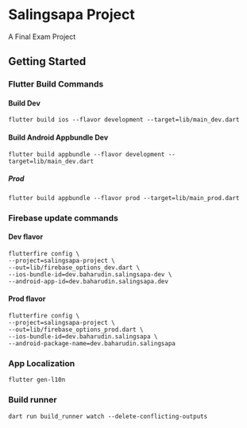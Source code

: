 # Salingsapa Project

A Final Exam Project

## Getting Started

### Flutter Build Commands
#### Build Dev
````shell
flutter build ios --flavor development --target=lib/main_dev.dart
````

#### Build Android Appbundle Dev
````shell
flutter build appbundle --flavor development --target=lib/main_dev.dart
````

##### Prod
````shell
flutter build appbundle --flavor prod --target=lib/main_prod.dart
````

### Firebase update commands
#### Dev flavor
```shell
flutterfire config \
--project=salingsapa-project \
--out=lib/firebase_options_dev.dart \
--ios-bundle-id=dev.baharudin.salingsapa-dev \
--android-app-id=dev.baharudin.salingsapa.dev
```

#### Prod flavor
```shell
flutterfire config \
--project=salingsapa-project \
--out=lib/firebase_options_prod.dart \
--ios-bundle-id=dev.baharudin.salingsapa \
--android-package-name=dev.baharudin.salingsapa
```

### App Localization
```shell
flutter gen-l10n
```

### Build runner
```shell
dart run build_runner watch --delete-conflicting-outputs 
```